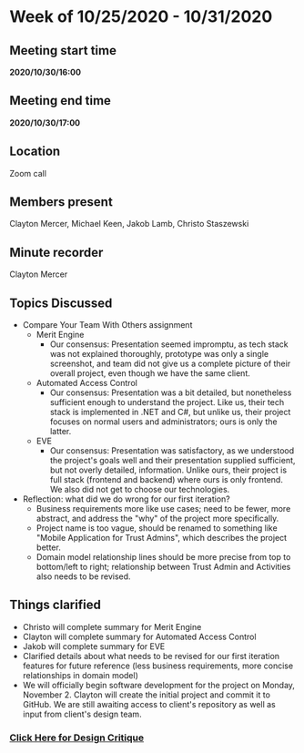 # Week of 10/25/2020 - 10/31/2020

## Meeting start time
**2020/10/30/16:00**

## Meeting end time
**2020/10/30/17:00**

## Location
Zoom call

## Members present
Clayton Mercer, Michael Keen, Jakob Lamb, Christo Staszewski

## Minute recorder
Clayton Mercer

## Topics Discussed
- Compare Your Team With Others assignment
	- Merit Engine
		- Our consensus: Presentation seemed impromptu, as tech stack was not explained thoroughly, prototype was only a single screenshot, and team did not give us a complete picture of their overall project, even though we have the same client.
	- Automated Access Control
		- Our consensus: Presentation was a bit detailed, but nonetheless sufficient enough to understand the project. Like us, their tech stack is implemented in .NET and C#, but unlike us, their project focuses on normal users and administrators; ours is only the latter.
	- EVE
		- Our consensus: Presentation was satisfactory, as we understood the project's goals well and their presentation supplied sufficient, but not overly detailed, information. Unlike ours, their project is full stack (frontend and backend) where ours is only frontend. We also did not get to choose our technologies.
- Reflection: what did we do wrong for our first iteration?
	- Business requirements more like use cases; need to be fewer, more abstract, and address the "why" of the project more specifically.
	- Project name is too vague, should be renamed to something like "Mobile Application for Trust Admins", which describes the project better.
	- Domain model relationship lines should be more precise from top to bottom/left to right; relationship between Trust Admin and Activities also needs to be revised.

## Things clarified
- Christo will complete summary for Merit Engine
- Clayton will complete summary for Automated Access Control
- Jakob will complete summary for EVE
- Clarified details about what needs to be revised for our first iteration features for future reference (less business requirements, more concise relationships in domain model)
- We will officially begin software development for the project on Monday, November 2. Clayton will create the initial project and commit it to GitHub. We are still awaiting access to client's repository as well as input from client's design team.

### [Click Here for Design Critique](https://github.com/mkeen31/trust-admin-app/blob/master/MeetingMinutes/Team/10-30-2020-Design-Critique.md)
